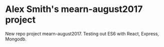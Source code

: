 Alex Smith's mearn-august2017 project
==============

New repo project mearn-august2017. Testing out ES6 with React, Express, Mongodb.